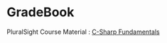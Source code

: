 # GradeBook
PluralSight Course Material : 
[C-Sharp Fundamentals](https://app.pluralsight.com/library/courses/c-sharp-fundamentals-with-visual-studio-2015/table-of-contents)
